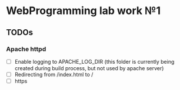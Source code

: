 # WebProgramming lab work №1

## TODOs

### Apache httpd
- [ ] Enable logging to APACHE_LOG_DIR (this folder is currently being created during build process, but not used by apache server)
- [ ] Redirecting from /index.html to /
- [ ] https